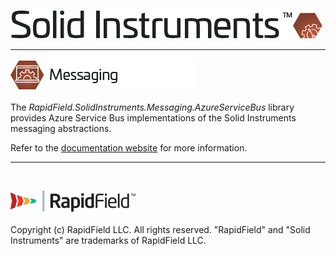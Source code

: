 <!--
Copyright (c) RapidField LLC. Licensed under the MIT License. See LICENSE.txt in the project root for license information.
-->

![Solid Instruments logo](../../SolidInstruments.Logo.Color.Transparent.500w.png)
- - -

![Messaging label](../RapidField.SolidInstruments.Messaging/Label.Messaging.300w.png)

The *RapidField.SolidInstruments.Messaging.AzureServiceBus* library provides Azure Service Bus implementations of the Solid Instruments messaging abstractions.

Refer to the [documentation website](https://www.solidinstruments.com/api/RapidField.SolidInstruments.Messaging.AzureServiceBus.html) for more information.

- - -
<br />

![RapidField logo](../../RapidField.Logo.Color.Black.Transparent.200w.png)
<br /><br />
Copyright (c) RapidField LLC. All rights reserved. "RapidField" and "Solid Instruments" are trademarks of RapidField LLC.